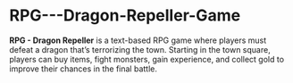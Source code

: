 # RPG---Dragon-Repeller-Game
**RPG - Dragon Repeller** is a text-based RPG game where players must defeat a dragon that’s terrorizing the town. Starting in the town square, players can buy items, fight monsters, gain experience, and collect gold to improve their chances in the final battle.
